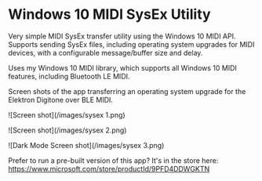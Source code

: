 # Windows 10 MIDI SysEx Utility

Very simple MIDI SysEx transfer utility using the Windows 10 MIDI API. Supports sending SysEx files, including operating system upgrades for MIDI devices, with a configurable message/buffer size and delay.

Uses my Windows 10 MIDI library, which supports all Windows 10 MIDI features, including Bluetooth LE MIDI.

Screen shots of the app transferring an operating system upgrade for the Elektron Digitone over BLE MIDI. 

![Screen shot](/images/sysex 1.png)

![Screen shot](/images/sysex 2.png)

![Dark Mode Screen shot](/images/sysex 3.png)

Prefer to run a pre-built version of this app? It's in the store here:
https://www.microsoft.com/store/productId/9PFD4DDWGKTN
